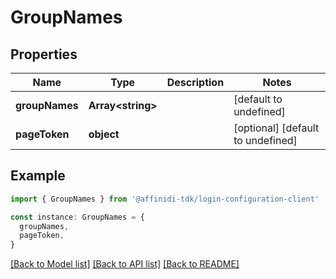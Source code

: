 # GroupNames

## Properties

| Name           | Type                    | Description | Notes                             |
| -------------- | ----------------------- | ----------- | --------------------------------- |
| **groupNames** | **Array&lt;string&gt;** |             | [default to undefined]            |
| **pageToken**  | **object**              |             | [optional] [default to undefined] |

## Example

```typescript
import { GroupNames } from '@affinidi-tdk/login-configuration-client'

const instance: GroupNames = {
  groupNames,
  pageToken,
}
```

[[Back to Model list]](../README.md#documentation-for-models) [[Back to API list]](../README.md#documentation-for-api-endpoints) [[Back to README]](../README.md)
